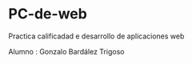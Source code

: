 # PC-de-web
Practica calificadad e desarrollo de aplicaciones web

Alumno : Gonzalo Bardález Trigoso

